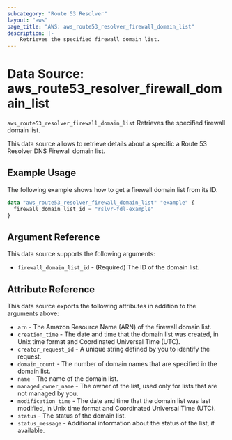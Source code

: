 ```yaml
---
subcategory: "Route 53 Resolver"
layout: "aws"
page_title: "AWS: aws_route53_resolver_firewall_domain_list"
description: |-
    Retrieves the specified firewall domain list.
---
```


# Data Source: aws_route53_resolver_firewall_domain_list

`aws_route53_resolver_firewall_domain_list` Retrieves the specified firewall domain list.

This data source allows to retrieve details about a specific a Route 53 Resolver DNS Firewall domain list.

## Example Usage

The following example shows how to get a firewall domain list from its ID.

```terraform
data "aws_route53_resolver_firewall_domain_list" "example" {
  firewall_domain_list_id = "rslvr-fdl-example"
}
```

## Argument Reference

This data source supports the following arguments:

* `firewall_domain_list_id` - (Required) The ID of the domain list.

## Attribute Reference

This data source exports the following attributes in addition to the arguments above:

* `arn` - The Amazon Resource Name (ARN) of the firewall domain list.
* `creation_time` - The date and time that the domain list was created, in Unix time format and Coordinated Universal Time (UTC).
* `creator_request_id` - A unique string defined by you to identify the request.
* `domain_count` - The number of domain names that are specified in the domain list.
* `name` - The name of the domain list.
* `managed_owner_name` - The owner of the list, used only for lists that are not managed by you.
* `modification_time` - The date and time that the domain list was last modified, in Unix time format and Coordinated Universal Time (UTC).
* `status` - The status of the domain list.
* `status_message` - Additional information about the status of the list, if available.

